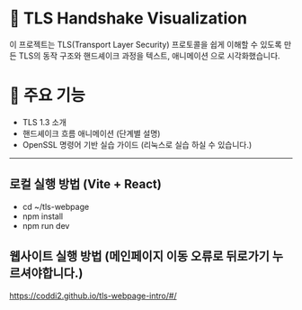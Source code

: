 # 🔐 TLS Handshake Visualization

이 프로젝트는 TLS(Transport Layer Security) 프로토콜을 쉽게 이해할 수 있도록 만든 
TLS의 동작 구조와 핸드셰이크 과정을 텍스트,  애니메이션 으로 시각화했습니다.

# 📌 주요 기능

- TLS 1.3 소개
- 핸드셰이크 흐름 애니메이션 (단계별 설명)
- OpenSSL 명령어 기반 실습 가이드 (리눅스로 실습 하실 수 있습니다.)

---

## 로컬 실행 방법 (Vite + React)
- cd ~/tls-webpage
- npm install
- npm run dev

## 웹사이트 실행 방법 (메인페이지 이동 오류로 뒤로가기 누르셔야합니다.)
https://coddi2.github.io/tls-webpage-intro/#/
